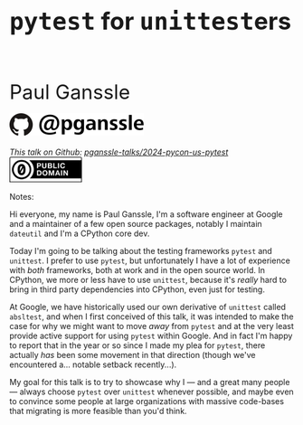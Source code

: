 <h1 style="font-size: 3em"><tt>pytest</tt> for <tt>unittest</tt>ers</h1>
<br/>
<br/>
<br/>
<span style="font-size: 2.5em">
Paul Ganssle
</span>
<br/>
<br/>
<img src="images/pganssle-logos.svg" height="40px" alt="@pganssle">
<br/>
<br/>
<span style="font-size: 1em;"><em>This talk on Github:
<a href="https://github.com/pganssle-talks/2024-pycon-us-pytest">pganssle-talks/2024-pycon-us-pytest</a></em>
</span>
<br/>
<a rel="license" href="https://creativecommons.org/publicdomain/zero/1.0/">
    <img src="external-images/logos/cc-zero.svg" height="45px">
</a>
<br/>

Notes:

Hi everyone, my name is Paul Ganssle, I'm a software engineer at Google and a maintainer of a few open source packages, notably I maintain `dateutil` and I'm a CPython core dev.

Today I'm going to be talking about the testing frameworks `pytest` and `unittest`. I prefer to use `pytest`, but unfortunately I have a lot of experience with *both* frameworks, both at work and in the open source world. In CPython, we more or less have to use `unittest`, because it's *really* hard to bring in third party dependencies into CPython, even just for testing.

At Google, we have historically used our own derivative of `unittest` called `absltest`, and when I first conceived of this talk, it was intended to make the case for why we might want to move *away* from `pytest` and at the very least provide active support for using `pytest` within Google. And in fact I'm happy to report that in the year or so since I made my plea for `pytest`, there actually *has* been some movement in that direction (though we've encountered a... notable setback recently...).

My goal for this talk is to try to showcase why I — and a great many people — always choose `pytest` over `unittest` whenever possible, and maybe even to convince some people at large organizations with massive code-bases that migrating is more feasible than you'd think.
